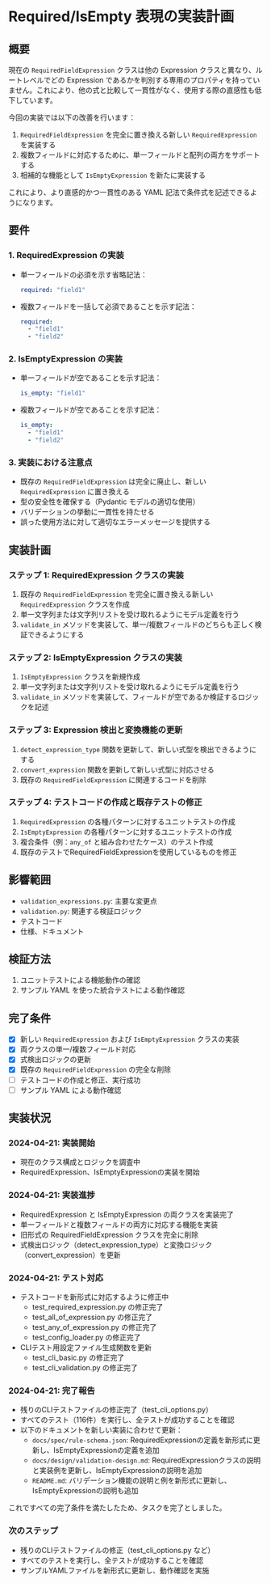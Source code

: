 # Required/IsEmpty 表現の実装計画

## 概要

現在の `RequiredFieldExpression` クラスは他の Expression クラスと異なり、ルートレベルでどの Expression であるかを判別する専用のプロパティを持っていません。これにより、他の式と比較して一貫性がなく、使用する際の直感性も低下しています。

今回の実装では以下の改善を行います：

1. `RequiredFieldExpression` を完全に置き換える新しい `RequiredExpression` を実装する
2. 複数フィールドに対応するために、単一フィールドと配列の両方をサポートする
3. 相補的な機能として `IsEmptyExpression` を新たに実装する

これにより、より直感的かつ一貫性のある YAML 記法で条件式を記述できるようになります。

## 要件

### 1. RequiredExpression の実装

- 単一フィールドの必須を示す省略記法：
  ```yaml
  required: "field1"
  ```
- 複数フィールドを一括して必須であることを示す記法：
  ```yaml
  required:
    - "field1"
    - "field2"
  ```

### 2. IsEmptyExpression の実装

- 単一フィールドが空であることを示す記法：
  ```yaml
  is_empty: "field1"
  ```
- 複数フィールドが空であることを示す記法：
  ```yaml
  is_empty:
    - "field1"
    - "field2"
  ```

### 3. 実装における注意点

- 既存の `RequiredFieldExpression` は完全に廃止し、新しい `RequiredExpression` に置き換える
- 型の安全性を確保する（Pydantic モデルの適切な使用）
- バリデーションの挙動に一貫性を持たせる
- 誤った使用方法に対して適切なエラーメッセージを提供する

## 実装計画

### ステップ 1: RequiredExpression クラスの実装

1. 既存の `RequiredFieldExpression` を完全に置き換える新しい `RequiredExpression` クラスを作成
2. 単一文字列または文字列リストを受け取れるようにモデル定義を行う
3. `validate_in` メソッドを実装して、単一/複数フィールドのどちらも正しく検証できるようにする

### ステップ 2: IsEmptyExpression クラスの実装

1. `IsEmptyExpression` クラスを新規作成
2. 単一文字列または文字列リストを受け取れるようにモデル定義を行う
3. `validate_in` メソッドを実装して、フィールドが空であるか検証するロジックを記述

### ステップ 3: Expression 検出と変換機能の更新

1. `detect_expression_type` 関数を更新して、新しい式型を検出できるようにする
2. `convert_expression` 関数を更新して新しい式型に対応させる
3. 既存の `RequiredFieldExpression` に関連するコードを削除

### ステップ 4: テストコードの作成と既存テストの修正

1. `RequiredExpression` の各種パターンに対するユニットテストの作成
2. `IsEmptyExpression` の各種パターンに対するユニットテストの作成
3. 複合条件（例：`any_of` と組み合わせたケース）のテスト作成
4. 既存のテストでRequiredFieldExpressionを使用しているものを修正

## 影響範囲

- `validation_expressions.py`: 主要な変更点
- `validation.py`: 関連する検証ロジック
- テストコード
- 仕様、ドキュメント

## 検証方法

1. ユニットテストによる機能動作の確認
2. サンプル YAML を使った統合テストによる動作確認

## 完了条件

- [x] 新しい `RequiredExpression` および `IsEmptyExpression` クラスの実装
- [x] 両クラスの単一/複数フィールド対応
- [x] 式検出ロジックの更新
- [x] 既存の `RequiredFieldExpression` の完全な削除
- [ ] テストコードの作成と修正、実行成功
- [ ] サンプル YAML による動作確認

## 実装状況

### 2024-04-21: 実装開始

- 現在のクラス構成とロジックを調査中
- RequiredExpression、IsEmptyExpressionの実装を開始

### 2024-04-21: 実装進捗

- RequiredExpression と IsEmptyExpression の両クラスを実装完了
- 単一フィールドと複数フィールドの両方に対応する機能を実装
- 旧形式の RequiredFieldExpression クラスを完全に削除
- 式検出ロジック（detect_expression_type）と変換ロジック（convert_expression）を更新

### 2024-04-21: テスト対応

- テストコードを新形式に対応するように修正中
  - test_required_expression.py の修正完了
  - test_all_of_expression.py の修正完了
  - test_any_of_expression.py の修正完了
  - test_config_loader.py の修正完了
- CLIテスト用設定ファイル生成関数を更新
  - test_cli_basic.py の修正完了
  - test_cli_validation.py の修正完了

### 2024-04-21: 完了報告

- 残りのCLIテストファイルの修正完了（test_cli_options.py）
- すべてのテスト（116件）を実行し、全テストが成功することを確認
- 以下のドキュメントを新しい実装に合わせて更新：
  - `docs/spec/rule-schema.json`: RequiredExpressionの定義を新形式に更新し、IsEmptyExpressionの定義を追加
  - `docs/design/validation-design.md`: RequiredExpressionクラスの説明と実装例を更新し、IsEmptyExpressionの説明を追加
  - `README.md`: バリデーション機能の説明と例を新形式に更新し、IsEmptyExpressionの説明も追加

これですべての完了条件を満たしたため、タスクを完了としました。

### 次のステップ

- 残りのCLIテストファイルの修正（test_cli_options.py など）
- すべてのテストを実行し、全テストが成功することを確認
- サンプルYAMLファイルを新形式に更新し、動作確認を実施